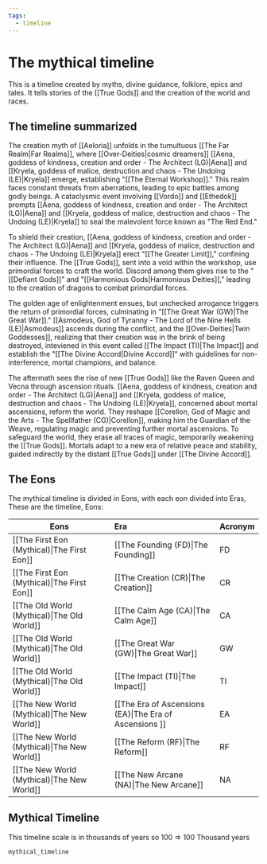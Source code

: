 ```yaml
---
tags:
  - timeline
---
```

# The mythical timeline

This is a timeline created by myths, divine guidance, folklore, epics and tales. It tells stories of the [[True Gods]] and the creation of the world and races.

## The timeline summarized

The creation myth of [[Aeloria]] unfolds in the tumultuous [[The Far Realm|Far Realms]], where [[Over-Deities|cosmic dreamers]] [[Aena, goddess of kindness, creation and order - The Architect (LG)|Aena]] and [[Kryela, goddess of malice, destruction and chaos - The Undoing (LE)|Kryela]] emerge, establishing "[[The Eternal Workshop]]." This realm faces constant threats from aberrations, leading to epic battles among godly beings. A cataclysmic event involving [[Vordo]] and [[Ethedok]] prompts [[Aena, goddess of kindness, creation and order - The Architect (LG)|Aena]] and [[Kryela, goddess of malice, destruction and chaos - The Undoing (LE)|Kryela]] to seal the malevolent force known as "The Red End."

To shield their creation, [[Aena, goddess of kindness, creation and order - The Architect (LG)|Aena]] and [[Kryela, goddess of malice, destruction and chaos - The Undoing (LE)|Kryela]] erect "[[The Greater Limit]]," confining their influence. The [[True Gods]], sent into a void within the workshop, use primordial forces to craft the world. Discord among them gives rise to the "[[Defiant Gods]]" and "[[Harmonious Gods|Harmonious Deities]]," leading to the creation of dragons to combat primordial forces.

The golden age of enlightenment ensues, but unchecked arrogance triggers the return of primordial forces, culminating in "[[The Great War (GW)|The Great War]]." [[Asmodeus, God of Tyranny - The Lord of the Nine Hells (LE)|Asmodeus]] ascends during the conflict, and the [[Over-Deities|Twin Goddesses]], realizing that their creation was in the brink of being destroyed, inteviened in this event called [[The Impact (TI)|The Impact]] and establish the "[[The Divine Accord|Divine Accord]]" with guidelines for non-interference, mortal champions, and balance.

The aftermath sees the rise of new [[True Gods]] like the Raven Queen and Vecna through ascension rituals. [[Aena, goddess of kindness, creation and order - The Architect (LG)|Aena]] and [[Kryela, goddess of malice, destruction and chaos - The Undoing (LE)|Kryela]], concerned about mortal ascensions, reform the world. They reshape [[Corellon, God of Magic and the Arts - The Spellfather (CG)|Corellon]], making him the Guardian of the Weave, regulating magic and preventing further mortal ascensions. To safeguard the world, they erase all traces of magic, temporarily weakening the [[True Gods]]. Mortals adapt to a new era of relative peace and stability, guided indirectly by the distant [[True Gods]] under [[The Divine Accord]].

## The Eons

The mythical timeline is divided in Eons, with each eon divided into Eras, These are the timeline, Eons: 

| Eons                                        | Era                                            | Acronym |
| ------------------------------------------- |:---------------------------------------------- | ------- |
| [[The First Eon (Mythical)\|The First Eon]] | [[The Founding (FD)\|The Founding]] | FD      |
| [[The First Eon (Mythical)\|The First Eon]] | [[The Creation (CR)\|The Creation]] | CR      |
| [[The Old World (Mythical)\|The Old World]] | [[The Calm Age (CA)\|The Calm Age]]                                  | CA      |
| [[The Old World (Mythical)\|The Old World]] | [[The Great War (GW)\|The Great War]]                                  | GW      |
| [[The Old World (Mythical)\|The Old World]] | [[The Impact (TI)\|The Impact]]                                     | TI      |
| [[The New World (Mythical)\|The New World]] | [[The Era of Ascensions (EA)\|The Era of Ascensions ]]                         | EA      |
| [[The New World (Mythical)\|The New World]] | [[The Reform (RF)\|The Reform]]                                  | RF      |
| [[The New World (Mythical)\|The New World]] | [[The New Arcane (NA)\|The New Arcane]]                                 | NA      |

## Mythical Timeline

This timeline scale is in thousands of years so 100 => 100 Thousand years

```timeline
mythical_timeline
```
